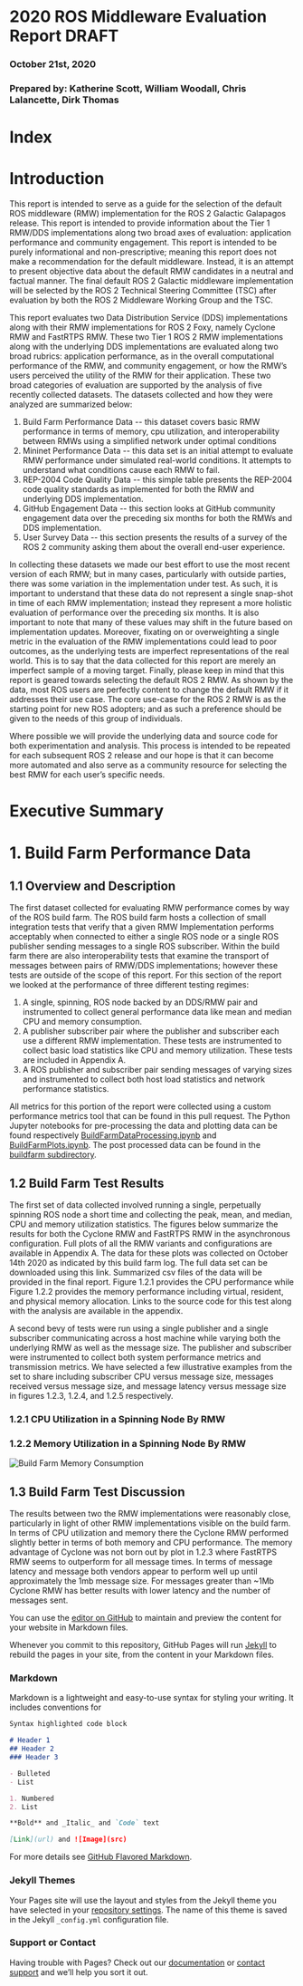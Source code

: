 # 2020 ROS Middleware Evaluation Report DRAFT

###  October 21st, 2020

### Prepared by: Katherine Scott, William Woodall, Chris Lalancette, Dirk Thomas

# Index


# Introduction

This report is intended to serve as a guide for the selection of the default ROS middleware (RMW) implementation for the ROS 2 Galactic Galapagos release. This report is intended to provide information about the Tier 1 RMW/DDS implementations along two broad axes of evaluation: application performance and community engagement. This report is intended to be purely informational and non-prescriptive; meaning this report does not make a recommendation for the default middleware.  Instead, it is an attempt to present objective data about the default RMW candidates in a neutral and factual manner. The final default ROS 2 Galactic middleware implementation will be selected by the ROS 2 Technical Steering Committee (TSC) after evaluation by both the ROS 2 Middleware Working Group and the TSC.  

This report evaluates two Data Distribution Service (DDS) implementations along with their RMW implementations for ROS 2 Foxy, namely Cyclone RMW and FastRTPS RMW. These two Tier 1 ROS 2 RMW implementations along with the underlying DDS implementations are evaluated along two broad rubrics: application performance, as in the overall computational performance of the RMW, and community engagement, or how the RMW’s users perceived the utility of the RMW for their application. These two broad categories of evaluation are supported by the analysis of five recently collected datasets. The datasets collected and how they were analyzed are summarized below: 

1. Build Farm Performance Data -- this dataset covers basic RMW performance in terms of memory, cpu utilization, and interoperability between RMWs using a simplified network under optimal conditions
2. Mininet Performance Data -- this data set is an initial attempt to evaluate RMW performance under simulated real-world conditions. It attempts to understand what conditions cause each RMW to fail.
3. REP-2004 Code Quality Data -- this simple table presents the REP-2004 code quality standards as implemented for both the RMW and underlying DDS implementation. 
4. GitHub Engagement Data -- this section looks at GitHub community engagement data over the preceding six months for both the RMWs and DDS implementation. 
5. User Survey Data -- this section presents the results of a survey of the ROS 2 community asking them about the overall end-user experience.  

In collecting these datasets we made our best effort to use the most recent version of each RMW; but in many cases, particularly with outside parties, there was some variation in the implementation under test. As such, it is important to understand that these data do not represent a single snap-shot in time of each RMW implementation; instead they represent a more holistic evaluation of performance over the preceding six months. It is also important to note that many of these values may shift in the future based on implementation updates. Moreover, fixating on or overweighting a single metric in the evaluation of the RMW implementations could lead to poor outcomes, as the underlying tests are imperfect representations of the real world. This is to say that the data collected for this report are merely an imperfect sample of a moving target. Finally, please keep in mind that this report is geared towards selecting the default ROS 2 RMW. As shown by the data, most ROS users are perfectly content to change the default RMW if it addresses their use case. The core use-case for the ROS 2 RMW is as the starting point for new ROS adopters; and as such a preference should be given to the needs of this group of individuals. 

Where possible we will provide the underlying data and source code for both experimentation and analysis. This process is intended to be repeated for each subsequent ROS 2 release and our hope is that it can become more automated and also serve as a community resource for selecting the best RMW for each user’s specific needs. 


# Executive Summary


# 1. Build Farm Performance Data

## 1.1 Overview and Description

The first dataset collected for evaluating RMW performance comes by way of the ROS build farm. The ROS build farm hosts a collection of small integration tests that verify that a given RMW Implementation performs acceptably when connected to either a single ROS node or a single ROS publisher sending messages to a single ROS subscriber. Within the build farm there are also interoperability tests that examine the transport of messages between pairs of RMW/DDS implementations; however these tests are outside of the scope of this report. For this section of the report we looked at the performance of three different testing regimes:

1. A single, spinning, ROS node backed by an DDS/RMW pair and instrumented to collect general performance data like mean and median CPU and memory consumption.  
2. A publisher subscriber pair where the publisher and subscriber each use a different RMW implementation. These tests are  instrumented to collect basic load statistics like CPU and memory utilization. These tests are included in Appendix A. 
3. A ROS publisher and subscriber pair sending messages of varying sizes and instrumented to collect both host load statistics and network performance statistics. 

All metrics for this portion of the report were collected using a custom
performance metrics tool that can be found in this pull request. The Python
Jupyter notebooks for pre-processing the data and plotting data can be found
respectively
[BuildFarmDataProcessing.ipynb](https://github.com/osrf/TSC-RMW-Reports/blob/main/galactic/BuildFarmDataProcessing.ipynb)
and
[BuildFarmPlots.ipynb](https://github.com/osrf/TSC-RMW-Reports/blob/main/galactic/BuildFarmPlots.ipynb). The
post processed data can be found in the [buildfarm subdirectory](https://github.com/osrf/TSC-RMW-Reports/tree/main/galactic/data/build_farm). 

## 1.2 Build Farm Test Results


The first set of data collected involved running a single, perpetually spinning ROS node a short time and collecting the peak, mean, and median, CPU and memory utilization statistics. The figures below summarize the results for both the Cyclone RMW and FastRTPS RMW in the asynchronous configuration. Full plots of all the RMW variants and configurations are available in Appendix A. The data for these plots was collected on October 14th 2020 as indicated by this build farm log. The full data set can be downloaded using this link. Summarized csv files of the data will be provided in the final report.  Figure 1.2.1 provides the CPU performance while Figure 1.2.2 provides the memory performance including virtual, resident, and physical memory allocation. Links to the source code for this test along with the analysis are available in the appendix. 

A second bevy of tests were run using a single publisher and a single subscriber
communicating across a host machine while varying both the underlying RMW as
well as the message size. The publisher and subscriber were instrumented to
collect both system performance metrics and transmission metrics. We have
selected a few illustrative examples from the set to share including subscriber
CPU versus message size, messages received versus message size, and message
latency versus message size in figures 1.2.3, 1.2.4, and 1.2.5 respectively. 


### 1.2.1 CPU Utilization in a Spinning Node By RMW

### 1.2.2 Memory Utilization in a Spinning Node By RMW 

![Build Farm Memory Consumption](https://github.com/osrf/TSC-RMW-Reports/blob/main/galactic/plots/BuildFarmRMWMemoryConsumption.png)


## 1.3 Build Farm Test Discussion

The results between two the RMW implementations were reasonably close, particularly in light of other RMW implementations visible on the build farm. In terms of CPU utilization and memory there the Cyclone RMW performed slightly better in terms of both memory and CPU performance. The memory advantage of Cyclone was not born out by plot in 1.2.3 where FastRTPS RMW seems to outperform for all message times. In terms of message latency and message both vendors appear to perform well up until approximately the 1mb message size. For messages greater than ~1Mb Cyclone RMW has better results with lower latency and the number of messages sent. 









You can use the [editor on GitHub](https://github.com/osrf/TSC-RMW-Reports/edit/main/README.md) to maintain and preview the content for your website in Markdown files.

Whenever you commit to this repository, GitHub Pages will run [Jekyll](https://jekyllrb.com/) to rebuild the pages in your site, from the content in your Markdown files.

### Markdown

Markdown is a lightweight and easy-to-use syntax for styling your writing. It includes conventions for

```markdown
Syntax highlighted code block

# Header 1
## Header 2
### Header 3

- Bulleted
- List

1. Numbered
2. List

**Bold** and _Italic_ and `Code` text

[Link](url) and ![Image](src)
```

For more details see [GitHub Flavored Markdown](https://guides.github.com/features/mastering-markdown/).

### Jekyll Themes

Your Pages site will use the layout and styles from the Jekyll theme you have selected in your [repository settings](https://github.com/osrf/TSC-RMW-Reports/settings). The name of this theme is saved in the Jekyll `_config.yml` configuration file.

### Support or Contact

Having trouble with Pages? Check out our [documentation](https://docs.github.com/categories/github-pages-basics/) or [contact support](https://github.com/contact) and we’ll help you sort it out.
